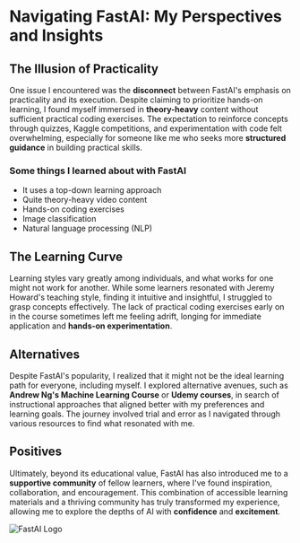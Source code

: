 # Navigating FastAI: My Perspectives and Insights

## The Illusion of Practicality
One issue I encountered was the **disconnect** between FastAI's emphasis on practicality and its execution. Despite claiming to prioritize hands-on learning, I found myself immersed in **theory-heavy** content without sufficient practical coding exercises. The expectation to reinforce concepts through quizzes, Kaggle competitions, and experimentation with code felt overwhelming, especially for someone like me who seeks more **structured guidance** in building practical skills.

### Some things I learned about with FastAI
- It uses a top-down learning approach
- Quite theory-heavy video content
- Hands-on coding exercises
- Image classification
- Natural language processing (NLP)

## The Learning Curve
Learning styles vary greatly among individuals, and what works for one might not work for another. While some learners resonated with Jeremy Howard's teaching style, finding it intuitive and insightful, I struggled to grasp concepts effectively. The lack of practical coding exercises early on in the course sometimes left me feeling adrift, longing for immediate application and **hands-on experimentation**.

## Alternatives
Despite FastAI's popularity, I realized that it might not be the ideal learning path for everyone, including myself. I explored alternative avenues, such as **Andrew Ng's Machine Learning Course** or **Udemy courses**, in search of instructional approaches that aligned better with my preferences and learning goals. The journey involved trial and error as I navigated through various resources to find what resonated with me.

## Positives
Ultimately, beyond its educational value, FastAI has also introduced me to a **supportive community** of fellow learners, where I've found inspiration, collaboration, and encouragement. This combination of accessible learning materials and a thriving community has truly transformed my experience, allowing me to explore the depths of AI with **confidence** and **excitement**.

![FastAI Logo](https://repository-images.githubusercontent.com/487949797/588d1667-9115-4d58-b2f7-955a33b88a4e)
